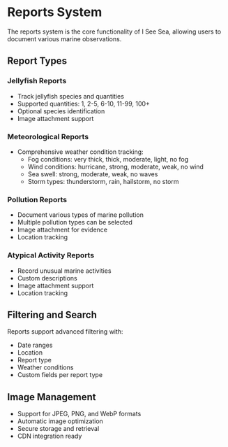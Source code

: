 # Reports System

The reports system is the core functionality of I See Sea, allowing users to document various marine observations.

## Report Types

### Jellyfish Reports
- Track jellyfish species and quantities
- Supported quantities: 1, 2-5, 6-10, 11-99, 100+
- Optional species identification
- Image attachment support

### Meteorological Reports
- Comprehensive weather condition tracking:
  - Fog conditions: very thick, thick, moderate, light, no fog
  - Wind conditions: hurricane, strong, moderate, weak, no wind
  - Sea swell: strong, moderate, weak, no waves
  - Storm types: thunderstorm, rain, hailstorm, no storm

### Pollution Reports
- Document various types of marine pollution
- Multiple pollution types can be selected
- Image attachment for evidence
- Location tracking

### Atypical Activity Reports
- Record unusual marine activities
- Custom descriptions
- Image attachment support
- Location tracking

## Filtering and Search

Reports support advanced filtering with:
- Date ranges
- Location
- Report type
- Weather conditions
- Custom fields per report type

## Image Management

- Support for JPEG, PNG, and WebP formats
- Automatic image optimization
- Secure storage and retrieval
- CDN integration ready 